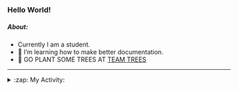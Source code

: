 ### Hello World!

##### About:
- Currently I am a student.
- 🌱 I’m learning how to make better documentation.
- 🌱 GO PLANT SOME TREES AT [TEAM TREES](https://teamtrees.org/)

---
<details>
  <summary>:zap: My Activity:</summary>
  
<!--START_SECTION:waka-->
![Code Time](http://img.shields.io/badge/Code%20Time-1%2C158%20hrs%2052%20mins-blue)

**I'm a Night 🦉** 

```text
🌞 Morning                1850 commits        ███░░░░░░░░░░░░░░░░░░░░░░   10.03 % 
🌆 Daytime                6282 commits        █████████░░░░░░░░░░░░░░░░   34.05 % 
🌃 Evening                5254 commits        ███████░░░░░░░░░░░░░░░░░░   28.48 % 
🌙 Night                  5064 commits        ███████░░░░░░░░░░░░░░░░░░   27.45 % 
```
📅 **I'm Most Productive on Wednesday** 

```text
Monday                   2629 commits        ████░░░░░░░░░░░░░░░░░░░░░   14.25 % 
Tuesday                  2518 commits        ███░░░░░░░░░░░░░░░░░░░░░░   13.65 % 
Wednesday                4302 commits        ██████░░░░░░░░░░░░░░░░░░░   23.32 % 
Thursday                 2374 commits        ███░░░░░░░░░░░░░░░░░░░░░░   12.87 % 
Friday                   1875 commits        ███░░░░░░░░░░░░░░░░░░░░░░   10.16 % 
Saturday                 1623 commits        ██░░░░░░░░░░░░░░░░░░░░░░░   08.80 % 
Sunday                   3129 commits        ████░░░░░░░░░░░░░░░░░░░░░   16.96 % 
```


📊 **This Week I Spent My Time On** 

```text
🔥 Editors: 
VS Code                  2 hrs 38 mins       █████████████████████████   100.00 % 

🐱‍💻 Projects: 
praise                   2 hrs 37 mins       █████████████████████████   99.13 % 
CSF31                    1 min               ░░░░░░░░░░░░░░░░░░░░░░░░░   00.76 % 
giveth-dapps-v2          0 secs              ░░░░░░░░░░░░░░░░░░░░░░░░░   00.11 % 
```


 Last Updated on 11/08/2023 07:09:36 UTC
<!--END_SECTION:waka-->
</details>
